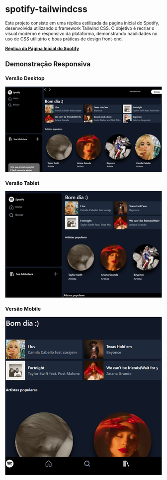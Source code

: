 # spotify-tailwindcss
Este projeto consiste em uma réplica estilizada da página inicial do Spotify, desenvolvida utilizando o framework Tailwind CSS. O objetivo é recriar o visual moderno e responsivo da plataforma, demonstrando habilidades no uso de CSS utilitário e boas práticas de design front-end.

[**Réplica da Página Inicial do Spotify**]([https://play.tailwindcss.com/IgjQ57la3m?file=config](https://play.tailwindcss.com/IgjQ57la3m?layout=preview&file=config))

## Demonstração Responsiva

### Versão Desktop
![Versão Desktop](desktop.png)

### Versão Tablet
![Versão Tablet](tablet.png)

### Versão Mobile
![Versão Mobile](mobile.png)
